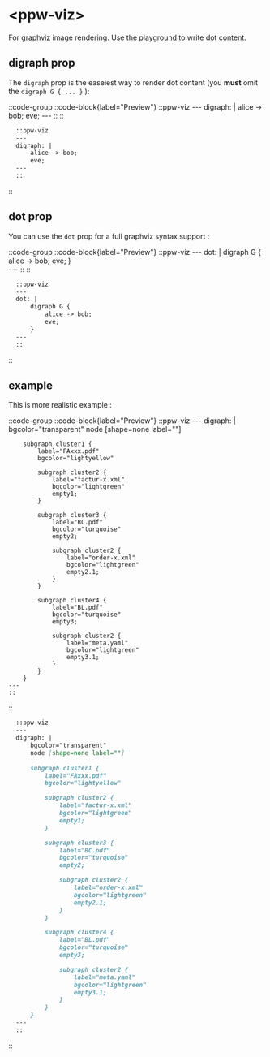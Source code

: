 # \<ppw-viz\>


For [graphviz](http://www.graphviz.org) image rendering.
Use the  [playground](http://viz-js.com/) to write dot content.


## digraph prop

The `digraph` prop is the easeiest way to render dot content
(you **must** omit the `digraph G { ... }` ):

::code-group
  ::code-block{label="Preview"}
    ::ppw-viz
    ---
    digraph: |
        alice -> bob;
        eve;
    ---
    ::
  ::
  
  ```markdown [Code]
    ::ppw-viz
    ---
    digraph: |
        alice -> bob;
        eve;
    ---
    ::
  ```
::


## dot prop

You can use the `dot` prop for a full graphviz syntax support :

::code-group
  ::code-block{label="Preview"}
    ::ppw-viz
    ---
    dot: |
        digraph G {
            alice -> bob;
            eve;
        }  
    ---
    ::
  ::
  
  ```markdown [Code]
    ::ppw-viz
    ---
    dot: |
        digraph G {
            alice -> bob;
            eve;
        }  
    ---
    ::
  ```
::


## example

This is more realistic example :

::code-group
  ::code-block{label="Preview"}
    ::ppw-viz
    ---
    digraph: |    
        bgcolor="transparent"
        node [shape=none label=""]
        
        subgraph cluster1 {
            label="FAxxx.pdf"
            bgcolor="lightyellow"

            subgraph cluster2 {
                label="factur-x.xml"
                bgcolor="lightgreen"
                empty1;
            }

            subgraph cluster3 {
                label="BC.pdf"
                bgcolor="turquoise"
                empty2;

                subgraph cluster2 {
                    label="order-x.xml"
                    bgcolor="lightgreen"
                    empty2.1;
                }
            }

            subgraph cluster4 {
                label="BL.pdf"
                bgcolor="turquoise"
                empty3;

                subgraph cluster2 {
                    label="meta.yaml"
                    bgcolor="lightgreen"
                    empty3.1;
                }
            }
        }
    ---
    ::
  ::
  
  ```markdown [Code]
    ::ppw-viz
    ---
    digraph: |    
        bgcolor="transparent"
        node [shape=none label=""]
        
        subgraph cluster1 {
            label="FAxxx.pdf"
            bgcolor="lightyellow"

            subgraph cluster2 {
                label="factur-x.xml"
                bgcolor="lightgreen"
                empty1;
            }

            subgraph cluster3 {
                label="BC.pdf"
                bgcolor="turquoise"
                empty2;

                subgraph cluster2 {
                    label="order-x.xml"
                    bgcolor="lightgreen"
                    empty2.1;
                }
            }

            subgraph cluster4 {
                label="BL.pdf"
                bgcolor="turquoise"
                empty3;

                subgraph cluster2 {
                    label="meta.yaml"
                    bgcolor="lightgreen"
                    empty3.1;
                }
            }
        }
    ---
    ::
  ```
::
